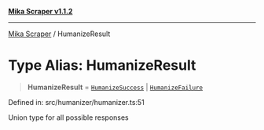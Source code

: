 [**Mika Scraper v1.1.2**](../README.md)

***

[Mika Scraper](../README.md) / HumanizeResult

# Type Alias: HumanizeResult

> **HumanizeResult** = [`HumanizeSuccess`](../interfaces/HumanizeSuccess.md) \| [`HumanizeFailure`](../interfaces/HumanizeFailure.md)

Defined in: src/humanizer/humanizer.ts:51

Union type for all possible responses
